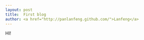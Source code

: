 ```yaml
---
layout: post
title:  First blog
author: <a href="http://panlanfeng.github.com/">Lanfeng</a>
---
```


HI!
